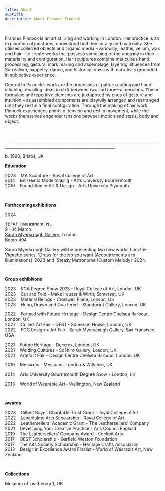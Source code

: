 ```yaml
---
title: About
subtitle: 
description: About Frances Pinnock
---
```



<br /> 
Frances Pinnock is an artist living and working in London. Her practice is an exploration of junctures, understood both temporally and materially. She utilises collected objects and organic media – variously, leather, vellum, wax and hair – to create works that possess something of the uncanny in their materiality and configuration. Her sculptures combine meticulous hand processing, gestural mark making and assemblage, layering influences from Surrealism, puppetry, dance, and historical dress with narratives grounded in subjective experience. 

Central to Pinnock’s work are the processes of pattern cutting and hand stitching, enabling ideas to shift between two and three-dimensions. These formulaic and repetitive elements are juxtaposed by ones of gesture and intuition – as assembled components are playfully arranged and rearranged until they rest in a final configuration. Through the making of her work Pinnock experiences points of tension and rest in movement, while the works themselves engender tensions between motion and stasis, body and object.


<br />  
<br />
______________________________________________________________________________________________________________________________________
<br />  

b. 1990, Bristol, UK  


**Education**  

2023&nbsp;&nbsp;&nbsp; MA Sculpture - Royal College of Art  
2014&nbsp;&nbsp;&nbsp; BA (Hons) Modelmaking - Arts University Bournemouth  
2010&nbsp;&nbsp;&nbsp; Foundation in Art & Design - Arts University Plymouth 

<br />

**Forthcoming exhibitions**  


2024  

[TEFAF](https://www.tefaf.com/fairs/tefaf-maastricht) |  Maastricht, NL  
9 - 14 March  
[Sarah Myerscough Gallery](https://www.sarahmyerscough.com/exhibitions/60-monolith-tefaf-maastricht-art-fair/), London  
Booth 494

Sarah Myerscough Gallery will be presenting two new works from the Vignette series, 
'Dress for the job you want (Accoutrements and Illuminations)' 2023 and 'Steady Metronome (Custom Melody)' 2024. 

<br /> 


**Group exhibitions** 

2023&nbsp;&nbsp;&nbsp; RCA Degree Show 2023 - Royal College of Art, London, UK  
2023&nbsp;&nbsp;&nbsp; Cut and Fold - Make Hauser & Wirth, Somerset, UK  
2023&nbsp;&nbsp;&nbsp; Material Beings - Cromwell Place, London, UK  
2023&nbsp;&nbsp;&nbsp; Hung, Drawn and Quartered - Standpoint Gallery, London, UK  

2022&nbsp;&nbsp;&nbsp; Formed with Future Heritage - Design Centre Chelsea Harbour, London, UK  
2022&nbsp;&nbsp;&nbsp; Collect Art Fair - QEST - Somerset House, London, UK  
2022&nbsp;&nbsp;&nbsp; FOG Design + Art Fair - Sarah Myerscough Gallery, San Fransisco, USA  

2021&nbsp;&nbsp;&nbsp; Future Heritage - Decorex, London, UK  
2021&nbsp;&nbsp;&nbsp; Welding Cultures - SoShiro Gallery, London, UK  
2021&nbsp;&nbsp;&nbsp; Artefact Fair - Design Centre Chelsea Harbour, London, UK  

2019&nbsp;&nbsp;&nbsp; Messums - Messums, London & Wiltshire, UK  

2014&nbsp;&nbsp;&nbsp; Arts University Bournemouth Degree Show - London, UK  

2013&nbsp;&nbsp;&nbsp; World of Wearable Art - Wellington, New Zealand  

<br />  

  
**Awards** 

2023&nbsp;&nbsp;&nbsp; Gilbert Bayes Charitable Trust Grant - Royal College of Art  
2022&nbsp;&nbsp;&nbsp; Leverhulme Arts Scholarship - Royal College of Art   
2022&nbsp;&nbsp;&nbsp; Leathersellers' Academic Grant - The Leathersellers' Company   
2021&nbsp;&nbsp;&nbsp; Developing Your Creative Practice - Arts Council England  
2019&nbsp;&nbsp;&nbsp; The Leathersellers’ Company Award - Cockpit Arts  
2017&nbsp;&nbsp;&nbsp; QEST Scholarship - Garfield Weston Foundation  
2017&nbsp;&nbsp;&nbsp; The Arts Society Scholarship - Heritage Crafts Association  
2013&nbsp;&nbsp;&nbsp; Design in Excellence Award Finalist - World of Wearable Art, New Zealand  

<br />   


**Collections** 

Museum of Leathercraft, UK  

<br />  










